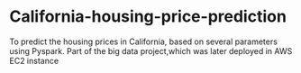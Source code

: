 # California-housing-price-prediction

To predict the housing prices in California, based on several parameters using Pyspark. Part of the big data project,which was later deployed in AWS EC2 instance
